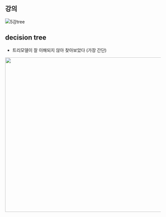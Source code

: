 ## 강의
![5강tree](https://user-images.githubusercontent.com/28282381/114902893-3691da80-9e51-11eb-888b-0b7088ccb9c3.png)



## decision tree
* 트리모델이 잘 이해되지 않아 찾아보았다 (가장 간단)
<img src="https://user-images.githubusercontent.com/28282381/114903221-8cff1900-9e51-11eb-8ae8-d8dc0e0dcfb2.png" width="600" height="500" />

